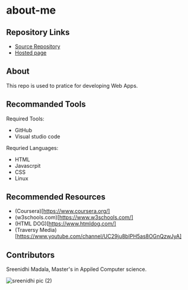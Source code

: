 # about-me

## Repository Links

* [Source Repository](https://github.com/Sreenidhi17/about-me) 
* [Hosted page](https://sreenidhi17.github.io/about-me/)

## About
 This repo is used to pratice for developing Web Apps.
 
 ## Recommanded Tools
 
 Required Tools:
 
 * GitHub
 * Visual studio code
 
  Requried Languages:
   * HTML
   * Javascrpit
   * CSS
   * Linux
   
  ## Recommended Resources
  
  * (Coursera)[https://www.coursera.org/]
  * (w3schools.com)[https://www.w3schools.com/]
  * (HTML DOG)[https://www.htmldog.com/]
  * (Traversy Media)[https://www.youtube.com/channel/UC29ju8bIPH5as8OGnQzwJyA]
  
  ##  Contributors
  
  Sreenidhi Madala, Master's in Appiled Computer science.
  
  ![sreenidhi pic (2)](https://user-images.githubusercontent.com/69994220/92044903-d9736980-ed44-11ea-9335-f50911e13a05.jpg)

  
